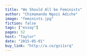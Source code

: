 ```yaml
---
title: "We Should All be Feminists"
author: "Chimamanda Ngozi Adiche"
image: "feminists.jpg"
fiction: false
tags: ["essay"]
pages: 52
host: "Taylor"
date: "2015-05-01"
buy_link: "http://a.co/gzi1srq"
---
```

